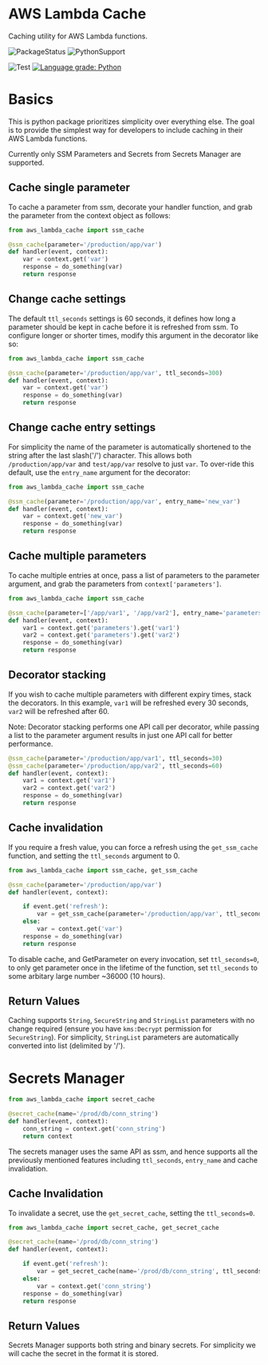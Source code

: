 # AWS Lambda Cache
Caching utility for AWS Lambda functions.

![PackageStatus](https://img.shields.io/static/v1?label=status&message=beta&color=red?style=flat-square) 
![PythonSupport](https://img.shields.io/static/v1?label=python&message=3.6%20|%203.7|%203.8&color=blue?style=flat-square&logo=python)

![Test](https://github.com/keithrozario/aws_lambda_cache/workflows/Test/badge.svg) [![Language grade: Python](https://img.shields.io/lgtm/grade/python/g/keithrozario/aws_lambda_cache.svg?logo=lgtm&logoWidth=18)](https://lgtm.com/projects/g/keithrozario/aws_lambda_cache/context:python)

# Basics

This is python package prioritizes simplicity over everything else. The goal is to provide the simplest way for developers to include caching in their AWS Lambda functions. 

Currently only SSM Parameters and Secrets from Secrets Manager are supported.

## Cache single parameter

To cache a parameter from ssm, decorate your handler function, and grab the parameter from the context object as follows:

```python
from aws_lambda_cache import ssm_cache

@ssm_cache(parameter='/production/app/var')
def handler(event, context):
    var = context.get('var')
    response = do_something(var)
    return response
```

## Change cache settings

The default `ttl_seconds` settings is 60 seconds, it defines how long a parameter should be kept in cache before it is refreshed from ssm. To configure longer or shorter times, modify this argument in the decorator like so:

```python
from aws_lambda_cache import ssm_cache

@ssm_cache(parameter='/production/app/var', ttl_seconds=300)
def handler(event, context):
    var = context.get('var')
    response = do_something(var)
    return response
```

## Change cache entry settings

For simplicity the name of the parameter is automatically shortened to the string after the last slash('/') character. This allows both `/production/app/var` and `test/app/var` resolve to just `var`. To over-ride this default, use the `entry_name` argument for the decorator:

```python
from aws_lambda_cache import ssm_cache

@ssm_cache(parameter='/production/app/var', entry_name='new_var')
def handler(event, context):
    var = context.get('new_var')
    response = do_something(var)
    return response
```

## Cache multiple parameters

To cache multiple entries at once, pass a list of parameters to the parameter argument, and grab the parameters from `context['parameters']`.

```python
from aws_lambda_cache import ssm_cache

@ssm_cache(parameter=['/app/var1', '/app/var2'], entry_name='parameters')
def handler(event, context):
    var1 = context.get('parameters').get('var1')
    var2 = context.get('parameters').get('var2')
    response = do_something(var)
    return response
```

## Decorator stacking
If you wish to cache multiple parameters with different expiry times, stack the decorators. In this example, `var1` will be refreshed every 30 seconds, `var2` will be refreshed after 60.

Note: Decorator stacking performs one API call per decorator, while passing a list to the parameter argument results in just one API call for better performance.

```python
@ssm_cache(parameter='/production/app/var1', ttl_seconds=30)
@ssm_cache(parameter='/production/app/var2', ttl_seconds=60)
def handler(event, context):
    var1 = context.get('var1')
    var2 = context.get('var2')
    response = do_something(var)
    return response
```

## Cache invalidation

If you require a fresh value, you can force a refresh using the `get_ssm_cache` function, and setting the `ttl_seconds` argument to 0.

```python
from aws_lambda_cache import ssm_cache, get_ssm_cache

@ssm_cache(parameter='/production/app/var')
def handler(event, context):

    if event.get('refresh'):
        var = get_ssm_cache(parameter='/production/app/var', ttl_seconds=0)
    else:
        var = context.get('var')
    response = do_something(var)
    return response
```

To disable cache, and GetParameter on every invocation, set `ttl_seconds=0`,  to only get parameter once in the lifetime of the function, set `ttl_seconds` to some arbitary large number ~36000 (10 hours).

## Return Values

Caching supports `String`, `SecureString` and `StringList` parameters with no change required (ensure you have `kms:Decrypt` permission for `SecureString`). For simplicity, `StringList` parameters are automatically converted into list (delimited by '/').

# Secrets Manager

```python
from aws_lambda_cache import secret_cache

@secret_cache(name='/prod/db/conn_string')
def handler(event, context):
    conn_string = context.get('conn_string')
    return context
```

The secrets manager uses the same API as ssm, and hence supports all the previously mentioned features including `ttl_seconds`, `entry_name` and cache invalidation.

## Cache Invalidation

To invalidate a secret, use the `get_secret_cache`, setting the `ttl_seconds=0`.
```python
from aws_lambda_cache import secret_cache, get_secret_cache

@secret_cache(name='/prod/db/conn_string')
def handler(event, context):

    if event.get('refresh'):
        var = get_secret_cache(name='/prod/db/conn_string', ttl_seconds=0)
    else:
        var = context.get('conn_string')
    response = do_something(var)
    return response
```

## Return Values

Secrets Manager supports both string and binary secrets. For simplicity we will cache the secret in the format it is stored.